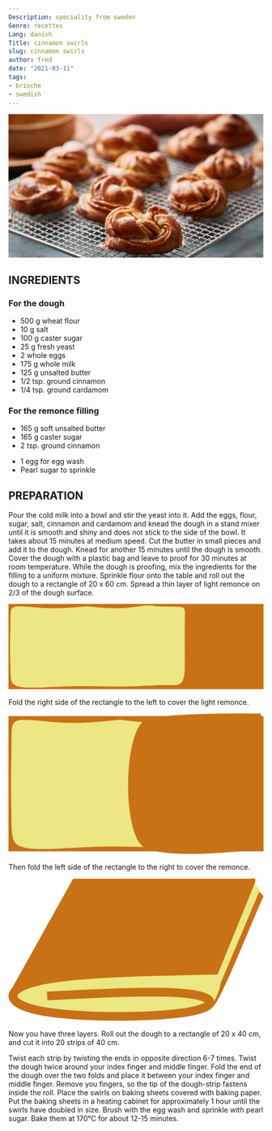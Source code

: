 ```yaml
---
Description: speciality from sweden
Genre: recettes
Lang: danish
Title: cinnamon swirls
slug: cinnamon swirls
author: fred
date: "2021-03-11"
tags:
- brioche
- swedish
---
```


![Kanelsnurrer](/images/kanelsnurrer.jpg)

## INGREDIENTS


### For the dough

- 500 g wheat flour
- 10 g salt
- 100 g caster sugar
- 25 g fresh yeast
- 2 whole eggs
- 175 g whole milk
- 125 g unsalted butter
- 1/2 tsp. ground cinnamon
- 1/4 tsp. ground cardamom

### For the remonce filling

- 165 g soft unsalted butter
- 165 g caster sugar
- 2 tsp. ground cinnamon
>
- 1 egg for egg wash
- Pearl sugar to sprinkle

## PREPARATION

Pour the cold milk into a bowl and stir the yeast into it.
Add the eggs, flour, sugar, salt, cinnamon and cardamom and knead the dough in a stand mixer until it is smooth and shiny and does not stick to the side of the bowl.
It takes about 15 minutes at medium speed.
Cut the butter in small pieces and add it to the dough.
Knead for another 15 minutes until the dough is smooth.
Cover the dough with a plastic bag and leave to proof for 30 minutes at room temperature.
While the dough is proofing, mix the ingredients for the filling to a uniform mixture.
Sprinkle flour onto the table and roll out the dough to a rectangle of 20 x 60 cm.
Spread a thin layer of light remonce on 2/3 of the dough surface.

![](/images/brioche_snur1.png "none-h10")

Fold the right side of the rectangle to the left to cover the light remonce.

![](/images/brioche_snur3.png "none-h10")

Then fold the left side of the rectangle to the right to cover the remonce.

![](/images/brioche_snur4.png "none-h10")

Now you have three layers.
Roll out the dough to a rectangle of 20 x 40 cm, and cut it into 20 strips of 40 cm.

Twist each strip by twisting the ends in opposite direction 6-7 times.
Twist the dough twice around your index finger and middle finger.
Fold the end of the dough over the two folds and place it between your index finger and middle finger.
Remove you fingers, so the tip of the dough-strip fastens inside the roll.
Place the swirls on baking sheets covered with baking paper.
Put the baking sheets in a heating cabinet for approximately 1 hour until the swirls have doubled in size.
Brush with the egg wash and sprinkle with pearl sugar.
Bake them at 170°C for about 12-15 minutes.
